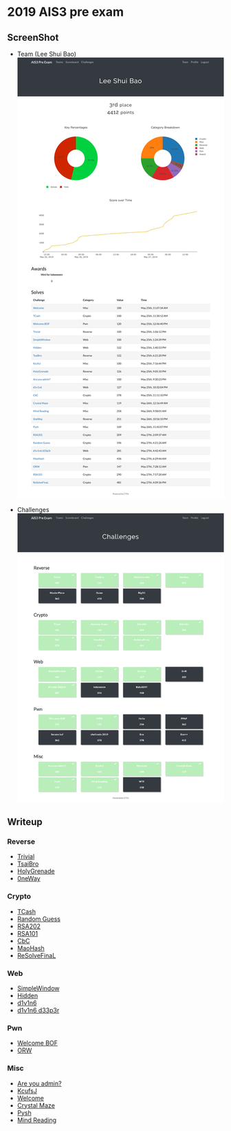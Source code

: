 # 2019 AIS3 pre exam

## ScreenShot
- Team (Lee Shui Bao)
![](team.png)

- Challenges
![](challenges.png)

## Writeup

### Reverse
- [Trivial](reverse/Trivial/writeup.md)
- [TsaiBro](reverse/TsaiBro/writeup.md)
- [HolyGrenade](reverse/HolyGrenade/writeup.md)
- [0neWay](reverse/0neWay/writeup.md)

### Crypto
- [TCash](crypto/TCash/writeup.md)
- [Random Guess](crypto/Random%20Guess/writeup.md)
- [RSA202](crypto/RSA202/writeup.md)
- [RSA101](crypto/RSA101/writeup.md)
- [CbC](crypto/CBC/writeup.md)
- [MaoHash](crypto/MaoHash/writeup.md)
- [ReSolveFinaL](crypto/ReSolveFinaL/writeup.md)

### Web
- [SimpleWindow](web/SimpleWindow/writeup.md)
- [Hidden](web/Hidden/writeup.md)
- [d1v1n6](web/d1v1n6/writeup.md)
- [d1v1n6 d33p3r](web/d1v1n6%20d33p3r/writeup.md)

### Pwn
- [Welcome BOF](pwn/Welcome%20BOF/writeup.md)
- [ORW](pwn/ORW/writeup.md)

### Misc
- [Are you admin?](misc/Are%20you%20admin?/writeup.md)
- [KcufsJ](misc/KcufsJ/writeup.md)
- [Welcome](misc/Welcome/writeup.md)
- [Crystal Maze](misc/Crystal%20Maze/writeup.md)
- [Pysh](misc/Pysh/writeup.md)
- [Mind Reading](misc/Mind%20Reading/writeup.md)